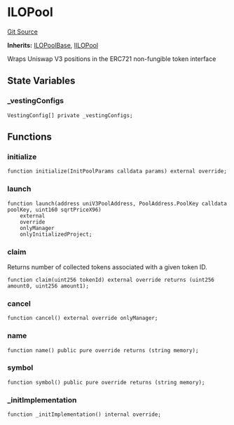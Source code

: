 # ILOPool
[Git Source](https://github.com/KYRDTeam/ilo-contracts/blob/e40a6cd6fab3cc84638afa793f4d9e791b183158/src/ILOPool.sol)

**Inherits:**
[ILOPoolBase](/src/base/ILOPoolBase.sol/abstract.ILOPoolBase.md), [IILOPool](/src/interfaces/IILOPool.sol/interface.IILOPool.md)

Wraps Uniswap V3 positions in the ERC721 non-fungible token interface


## State Variables
### _vestingConfigs

```solidity
VestingConfig[] private _vestingConfigs;
```


## Functions
### initialize


```solidity
function initialize(InitPoolParams calldata params) external override;
```

### launch


```solidity
function launch(address uniV3PoolAddress, PoolAddress.PoolKey calldata poolKey, uint160 sqrtPriceX96)
    external
    override
    onlyManager
    onlyInitializedProject;
```

### claim

Returns number of collected tokens associated with a given token ID.


```solidity
function claim(uint256 tokenId) external override returns (uint256 amount0, uint256 amount1);
```

### cancel


```solidity
function cancel() external override onlyManager;
```

### name


```solidity
function name() public pure override returns (string memory);
```

### symbol


```solidity
function symbol() public pure override returns (string memory);
```

### _initImplementation


```solidity
function _initImplementation() internal override;
```

